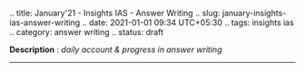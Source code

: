 .. title: January'21 - Insights IAS - Answer Writing
.. slug: january-insights-ias-answer-writing
.. date: 2021-01-01 09:34 UTC+05:30
.. tags: insights ias
.. category: answer writing
.. status: draft

**Description** : *daily account & progress in answer writing*

***
<!-- TEASER_END -->